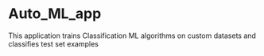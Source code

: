 # Auto_ML_app
This application trains Classification ML algorithms on custom datasets and classifies test set examples
